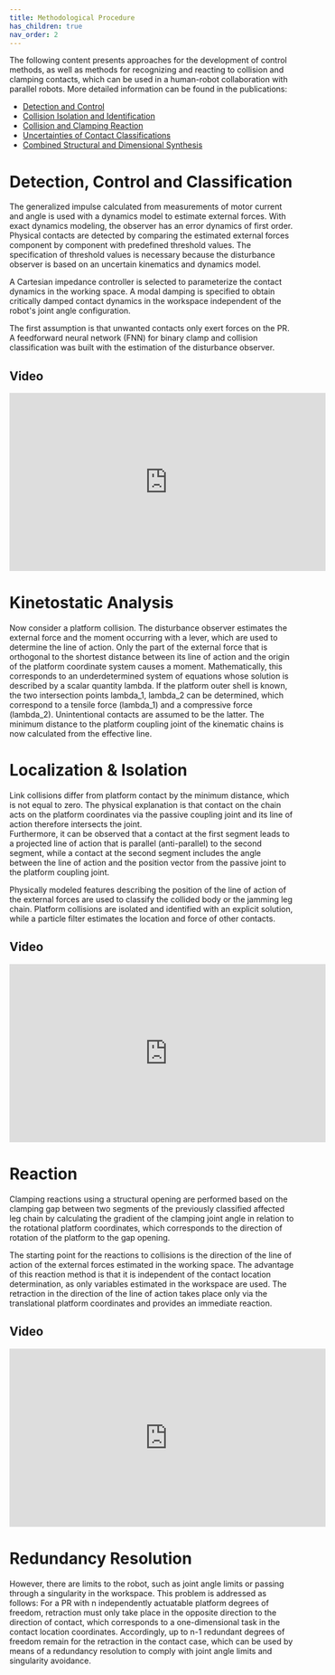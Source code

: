 ```yaml
---
title: Methodological Procedure
has_children: true
nav_order: 2
---
```


The following content presents approaches for the development of control methods, as well as methods for recognizing and reacting to collision and clamping contacts, which can be used in a human-robot collaboration with parallel robots.
More detailed information can be found in the publications:
- [Detection and Control](https://arxiv.org/abs/2308.09633)
- [Collision Isolation and Identification](https://arxiv.org/abs/2308.09650)
- [Collision and Clamping Reaction](https://arxiv.org/abs/2308.09656)
- [Uncertainties of Contact Classifications](https://arxiv.org/abs/2308.09675)
- [Combined Structural and Dimensional Synthesis](https://arxiv.org/abs/2408.15831)

# Detection, Control and Classification
The generalized impulse calculated from measurements of motor current and angle is used with a dynamics model to estimate external forces.
With exact dynamics modeling, the observer has an error dynamics of first order.
Physical contacts are detected by comparing the estimated external forces component by component with predefined threshold values. The specification of threshold values is necessary because the disturbance observer is based on an uncertain kinematics and dynamics model.

A Cartesian impedance controller is selected to parameterize the contact dynamics in the working space.
A modal damping is specified to obtain critically damped contact dynamics in the workspace independent of the robot's joint angle configuration.

The first assumption is that unwanted contacts only exert forces on the PR.
A feedforward neural network (FNN) for binary clamp and collision classification was built with the estimation of the disturbance observer.

## Video

<iframe width="560" height="315" src="https://youtube.com/embed/HaazrQsKVhY?si=8DpXQBM71zcANZ1v" title="YouTube video player" frameborder="0" allow="accelerometer; autoplay; clipboard-write; encrypted-media; gyroscope; picture-in-picture; web-share" referrerpolicy="strict-origin-when-cross-origin" allowfullscreen></iframe>

# Kinetostatic Analysis
Now consider a platform collision.
The disturbance observer estimates the external force and the moment occurring with a lever, which are used to determine the line of action.
Only the part of the external force that is orthogonal to the shortest distance between its line of action and the origin of the platform coordinate system causes a moment.
Mathematically, this corresponds to an underdetermined system of equations whose solution is described by a scalar quantity lambda.
If the platform outer shell is known, the two intersection points lambda_1, lambda_2 can be determined, which correspond to a tensile force (lambda_1) and a compressive force (lambda_2).
Unintentional contacts are assumed to be the latter.
The minimum distance to the platform coupling joint of the kinematic chains is now calculated from the effective line.


# Localization & Isolation
Link collisions differ from platform contact by the minimum distance, which is not equal to zero.
The physical explanation is that contact on the chain acts on the platform coordinates via the passive coupling joint and its line of action therefore intersects the joint.			
Furthermore, it can be observed that a contact at the first segment leads to a projected line of action that is parallel (anti-parallel) to the second segment, while a contact at the second segment includes the angle between the line of action and the position vector from the passive joint to the platform coupling joint.

Physically modeled features describing the position of the line of action of the external forces are used to classify the collided body or the jamming leg chain.
Platform collisions are isolated and identified with an explicit solution, while a particle filter estimates the location and force of other contacts.

## Video

<iframe width="560" height="315" src="https://youtube.com/embed/xD6Zaj6p1f8?si=FLHMEpotQ-BkUukG" title="YouTube video player" frameborder="0" allow="accelerometer; autoplay; clipboard-write; encrypted-media; gyroscope; picture-in-picture; web-share" referrerpolicy="strict-origin-when-cross-origin" allowfullscreen></iframe>

# Reaction
Clamping reactions using a structural opening are performed based on the clamping gap between two segments of the previously classified affected leg chain by calculating the gradient of the clamping joint angle in relation to the rotational platform coordinates, which corresponds to the direction of rotation of the platform to the gap opening.

The starting point for the reactions to collisions is the direction of the line of action of the external forces estimated in the working space.
The advantage of this reaction method is that it is independent of the contact location determination, as only variables estimated in the workspace are used.
The retraction in the direction of the line of action takes place only via the translational platform coordinates and provides an immediate reaction.

## Video

<iframe width="560" height="315" src="https://youtube.com/embed/pcIBYYhcWk4?si=jempzsBbnGImf_7Z" title="YouTube video player" frameborder="0" allow="accelerometer; autoplay; clipboard-write; encrypted-media; gyroscope; picture-in-picture; web-share" referrerpolicy="strict-origin-when-cross-origin" allowfullscreen></iframe>

# Redundancy Resolution
However, there are limits to the robot, such as joint angle limits or passing through a singularity in the workspace.
This problem is addressed as follows: For a PR with n independently actuatable platform degrees of freedom, retraction must only take place in the opposite direction to the direction of contact, which corresponds to a one-dimensional task in the contact location coordinates.
Accordingly, up to n-1 redundant degrees of freedom remain for the retraction in the contact case, which can be used by means of a redundancy resolution to comply with joint angle limits and singularity avoidance.
